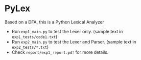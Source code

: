 # PyLex
Based on a DFA, this is a Python Lexical Analyzer 

*  Run `exp1_main.py` to test the Lexer only. (sample text in `exp1_tests/code1.txt`)
*  Run `exp2_main.py` to test the Lexer and Parser. (sample text in `exp2_tests/*.txt`) 
*  Check `report/exp1_report.pdf` for more details.
